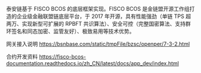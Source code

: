 泰安链基于 FISCO BCOS 的底层框架实现。FISCO BCOS 是金链盟开源工作组打造的企业级金融联盟链底层平台，于 2017 年开源，具有性能强劲（单链 TPS 超两万、实现新型可扩展的 RPBFT 共识算法）、安全可控（完整国密算法、支持群环签名和同态加密、监管友好）、极致易用等技术优势。




网关接入说明
https://bsnbase.com/static/tmpFile/bzsc/openper/7-3-2.html

合约开发资料
https://fisco-bcos-documentation.readthedocs.io/zh_CN/latest/docs/app_dev/index.html

